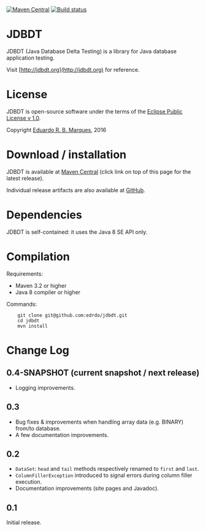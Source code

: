 [![Maven Central](https://maven-badges.herokuapp.com/maven-central/org.jdbdt/jdbdt/badge.svg?style=flat)](https://maven-badges.herokuapp.com/maven-central/org.jdbdt/jdbdt)
[![Build status](https://api.travis-ci.org/edrdo/jdbdt.png?branch=master)](https://travis-ci.org/edrdo/jdbdt)

# JDBDT 

JDBDT (Java Database Delta Testing) is a library for 
Java database application testing. 

Visit [http://jdbdt.org](http://jdbdt.org) for reference.

# License

JDBDT is open-source software under the terms of the 
[Eclipse Public License v 1.0](http://www.eclipse.org/legal/epl-v10.html).

Copyright [Eduardo R. B. Marques](http://www.dcc.fc.up.pt/~edrdo), 2016

# Download / installation

JDBDT is available at [Maven Central](http://search.maven.org/#search%7Cga%7C1%7Cjdbdt)  (click link on top of this page for the latest release).

Individual release artifacts are also available at [GitHub](https://github.com/edrdo/jdbdt/releases).

# Dependencies

JDBDT is self-contained: it uses the Java 8 SE API only.

# Compilation 

Requirements:

* Maven 3.2 or higher
* Java 8 compiler or higher

Commands: 

        git clone git@github.com:edrdo/jdbdt.git
        cd jdbdt
        mvn install

# Change Log

## 0.4-SNAPSHOT (current snapshot / next release)

* Logging improvements.

## 0.3 

* Bug fixes & improvements when handling array data (e.g. BINARY) from/to database.
* A few documentation improvements.

## 0.2 

* `DataSet`: `head` and `tail` methods respectively renamed to `first` and `last`.
* `ColumnFillerException` introduced to signal errors during column filler execution.
* Documentation improvements (site pages and Javadoc).

## 0.1

Initial release.


